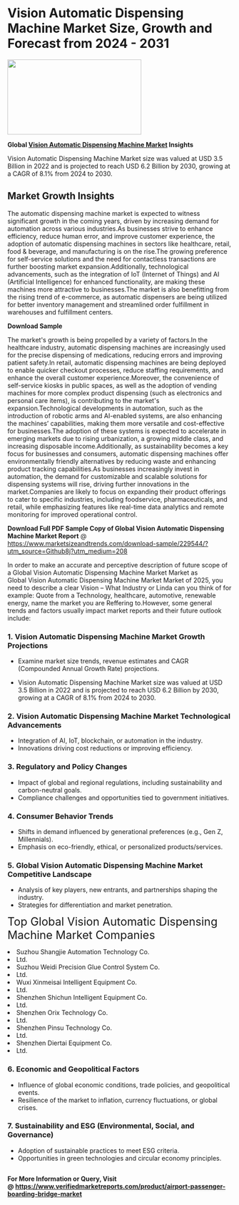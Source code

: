 <H1>Vision Automatic Dispensing Machine Market Size, Growth and Forecast from 2024 - 2031</H1><img class="aligncenter size-medium wp-image-584254" src="https://thirdeyenews.in/wp-content/uploads/2024/09/Global-Market-Research-300x168.jpeg" alt="" width="300" height="168" /><p><strong>Global&nbsp;<a href="https://www.marketsizeandtrends.com/download-sample/229544/?utm_source=Github8j?utm_medium=208">Vision Automatic Dispensing Machine Market</a> Insights</strong></p><p>Vision Automatic Dispensing Machine Market size was valued at USD 3.5 Billion in 2022 and is projected to reach USD 6.2 Billion by 2030, growing at a CAGR of 8.1% from 2024 to 2030.</p><p><h2>Market Growth Insights</h2> <p>The automatic dispensing machine market is expected to witness significant growth in the coming years, driven by increasing demand for automation across various industries.As businesses strive to enhance efficiency, reduce human error, and improve customer experience, the adoption of automatic dispensing machines in sectors like healthcare, retail, food & beverage, and manufacturing is on the rise.The growing preference for self-service solutions and the need for contactless transactions are further boosting market expansion.Additionally, technological advancements, such as the integration of IoT (Internet of Things) and AI (Artificial Intelligence) for enhanced functionality, are making these machines more attractive to businesses.The market is also benefitting from the rising trend of e-commerce, as automatic dispensers are being utilized for better inventory management and streamlined order fulfillment in warehouses and fulfillment centers.</p> <p><strong>Download Sample</strong></p> <p>The market's growth is being propelled by a variety of factors.In the healthcare industry, automatic dispensing machines are increasingly used for the precise dispensing of medications, reducing errors and improving patient safety.In retail, automatic dispensing machines are being deployed to enable quicker checkout processes, reduce staffing requirements, and enhance the overall customer experience.Moreover, the convenience of self-service kiosks in public spaces, as well as the adoption of vending machines for more complex product dispensing (such as electronics and personal care items), is contributing to the market's expansion.Technological developments in automation, such as the introduction of robotic arms and AI-enabled systems, are also enhancing the machines’ capabilities, making them more versatile and cost-effective for businesses.The adoption of these systems is expected to accelerate in emerging markets due to rising urbanization, a growing middle class, and increasing disposable income.Additionally, as sustainability becomes a key focus for businesses and consumers, automatic dispensing machines offer environmentally friendly alternatives by reducing waste and enhancing product tracking capabilities.As businesses increasingly invest in automation, the demand for customizable and scalable solutions for dispensing systems will rise, driving further innovations in the market.Companies are likely to focus on expanding their product offerings to cater to specific industries, including foodservice, pharmaceuticals, and retail, while emphasizing features like real-time data analytics and remote monitoring for improved operational control.<p><span class=""><strong>Download Full PDF Sample Copy of Global Vision Automatic Dispensing Machine Market Report</strong> @ <a href="https://www.marketsizeandtrends.com/download-sample/229544/?utm_source=Github8j?utm_medium=208" target="_blank">https://www.marketsizeandtrends.com/download-sample/229544/?utm_source=Github8j?utm_medium=208</a></span></p><p>In order to make an accurate and perceptive description of future scope of a Global&nbsp;Vision Automatic Dispensing Machine Market Market as Global&nbsp;Vision Automatic Dispensing Machine Market Market of 2025, you need to describe a clear Vision &ndash; What Industry or Linda can you think of for example: Quote from a Technology, healthcare, automotive, renewable energy, name the market you are Reffering to.However, some general trends and factors usually impact market reports and their future outlook include:</p><h3>1.&nbsp;<strong>Vision Automatic Dispensing Machine Market Growth Projections</strong></h3><ul><li>Examine market size trends, revenue estimates and CAGR (Compounded Annual Growth Rate) projections.</li><li><p>Vision Automatic Dispensing Machine Market size was valued at USD 3.5 Billion in 2022 and is projected to reach USD 6.2 Billion by 2030, growing at a CAGR of 8.1% from 2024 to 2030.</p></li></ul><h3>2.&nbsp;<strong>Vision Automatic Dispensing Machine Market Technological Advancements</strong></h3><ul><li>Integration of AI, IoT, blockchain, or automation in the industry.</li><li>Innovations driving cost reductions or improving efficiency.</li></ul><h3>3.&nbsp;<strong>Regulatory and Policy Changes</strong></h3><ul><li>Impact of global and regional regulations, including sustainability and carbon-neutral goals.</li><li>Compliance challenges and opportunities tied to government initiatives.</li></ul><h3>4.&nbsp;<strong>Consumer Behavior Trends</strong></h3><ul><li>Shifts in demand influenced by generational preferences (e.g., Gen Z, Millennials).</li><li>Emphasis on eco-friendly, ethical, or personalized products/services.</li></ul><h3>5.&nbsp;<strong>Global Vision Automatic Dispensing Machine Market Competitive Landscape</strong></h3><ul><li>Analysis of key players, new entrants, and partnerships shaping the industry.</li><li>Strategies for differentiation and market penetration.</li></ul><p data-pm-slice="1 1 []"><span style="color: inherit; font-family: inherit; font-size: 25px;">Top Global Vision Automatic Dispensing Machine Market Companies</span></p><div class="" data-test-id=""><p><li>Suzhou Shangjie Automation Technology Co.</li><li> Ltd.</li><li> Suzhou Weidi Precision Glue Control System Co.</li><li> Ltd.</li><li> Wuxi Xinmeisai Intelligent Equipment Co.</li><li> Ltd.</li><li> Shenzhen Shichun Intelligent Equipment Co.</li><li> Ltd.</li><li> Shenzhen Orix Technology Co.</li><li> Ltd.</li><li> Shenzhen Pinsu Technology Co.</li><li> Ltd.</li><li> Shenzhen Diertai Equipment Co.</li><li> Ltd.</li></p></div><h3>6.&nbsp;<strong>Economic and Geopolitical Factors</strong></h3><ul><li>Influence of global economic conditions, trade policies, and geopolitical events.</li><li>Resilience of the market to inflation, currency fluctuations, or global crises.</li></ul><h3>7.&nbsp;<strong>Sustainability and ESG (Environmental, Social, and Governance)</strong></h3><ul><li>Adoption of sustainable practices to meet ESG criteria.</li><li>Opportunities in green technologies and circular economy principles.</li></ul><h2><strong style="font-size: 14px;">For More Information or Query, Visit @&nbsp;</strong><a style="background-color: #ffffff; font-size: 14px;" href="https://www.marketsizeandtrends.com/report/vision-automatic-dispensing-machine-market/" target="_blank">https://www.verifiedmarketreports.com/product/airport-passenger-boarding-bridge-market</a></h2>